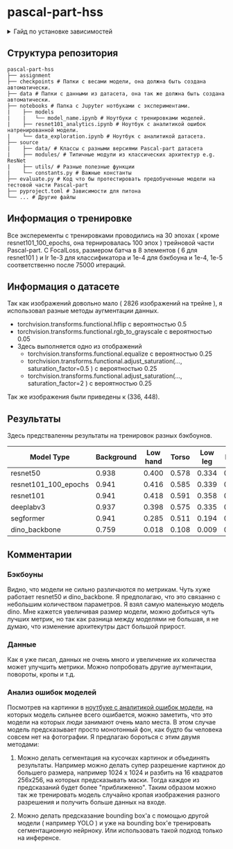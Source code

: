 # pascal-part-hss
<details>
<summary>Гайд по установке зависимостей</summary>
<br>
Все команды должны быть выполнены из корня репозитория.
<br>

**Venv**

Я устанавливал все зависимости в виртуальную среду, ее можно создать используя ( подразумевая, что python уже установлен ):
```bash
python -m venv .venv
```
После этого виртуальную среду можно активировать:
```bash
source .venv/bin/activate
```
**Python dependencies**

Что бы установить зависимости нужно выполнить:
```bash
pip install .
```
</details>

## Структура репозитория

```
pascal-part-hss
├── assignment
├── checkpoints # Папки с весами модели, она должна быть создана автоматически.
├── data # Папки с данными из датасета, она так же должна быть создана автоматически.
├── notebooks # Папка с Jupyter нотбуками с экспериментами. 
|    ├── models
|    |   └── model_name.ipynb # Ноутбуки с тренировками моделей.
|    ├── resnet101_analytics.ipynb # Ноутбук с аналитикой ошибок натренированной модели.
|    └── data_exploration.ipynb # Ноутбук с аналитикой датасета.
├── source
|    ├── data/ # Классы с разными версиями Pascal-part датасета
|    ├── modules/ # Типичные модули из классических архитектур e.g. ResNet
|    ├── utils/ # Разные полезные функции
|    └── constants.py # Важные константы
├── evaluate.py # Код что бы протестировать предобученные модели на тестовой части Pascal-part
├── pyproject.toml # Зависимости для питона 
└── ... # Другие файлы
```

## Информация о тренировке

Все эксперементы с тренировками проводились на 30 эпохах ( кроме resnet101_100_epochs, она тернировалась 100 эпох ) трейновой части Pascal-part. С FocalLoss, размером батча в 8 элементов ( 6 для resnet101 ) и lr 1e-3 для классификатора и 1e-4 для бэкбоуна и 1e-4, 1e-5 соответственно после 75000 итераций. 

## Информация о датасете

Так как изображений довольно мало ( 2826 изображений на трейне ), я использовал разные методы аугментации данных.

* torchvision.transforms.functional.hflip с вероятностью 0.5
* torchvision.transforms.functional.rgb_to_grayscale с вероятностью 0.05
* Здесь выполняется одно из отображений
    * torchvision.transforms.functional.equalize с вероятностью 0.25
    * torchvision.transforms.functional.adjust_saturation(...,  saturation_factor=0.5
            ) с вероятностью 0.25
    * torchvision.transforms.functional.adjust_saturation(...,  saturation_factor=2
            ) с вероятностью 0.25

Так же изображения были приведены к (336, 448).

## Результаты

Здесь предстваленны результаты на тренировок разных бэкбоунов.

| Model Type           | Background | Low hand | Torso | Low leg | Head  | Up leg | Up hand | Upper body | Lower body | Body  |
| -------------------- | ---------- | -------- | ----- | ------- | ----- | ------ | ------- | ---------- | ---------- | ----  |
| resnet50             | 0.938      | 0.400    | 0.578 | 0.334   | 0.712 | 0.389  | 0.452   | 0.320      | 0.439      | 0.725 |
| resnet101_100_epochs | 0.941      | 0.416    | 0.585 | 0.339   | 0.715 | 0.385  | 0.471   | 0.316      | 0.431      | 0.730 |
| resnet101            | 0.941      | 0.418    | 0.591 | 0.358   | 0.717 | 0.403  | 0.469   | 0.319      | 0.447      | 0.734 |
| deeplabv3            | 0.937      | 0.398    | 0.575 | 0.335   | 0.714 | 0.374  | 0.462   | 0.324      | 0.432      | 0.729 |
| segformer            | 0.941      | 0.285    | 0.511 | 0.194   | 0.610 | 0.278  | 0.389   | 0.297      | 0.340      | 0.735 |
| dino_backbone        | 0.759 	    | 0.018    | 0.108 | 0.009 	 | 0.092 | 0.021  | 0.030 	| -          | -          | -     |

## Комментарии
### Бэкбоуны
Видно, что модели не сильно различаются по метрикам. Чуть хуже работает resnet50 и dino_backbone. Я предполагаю, что это связанно с небольшим количеством параметров. Я взял самую маленькую модель dino. Мне кажется увеличивая размер модели, можно добиться чуть лучших метрик, но так как разница между моделями не большая, я не думаю, что изменение архитекутры даст большой прирост.

### Данные
Как я уже писал, данных не очень много и увеличение их количества может улучшить метрики. Можно попробовать другие аугментации, повороты, кропы и т.д.

### Анализ ошибок моделей
Посмотрев на картинки в [ноутбуке с аналитикой ошибок модели](https://github.com/VldKnd/pascal-part-hss/blob/2c2a3f4cd3a3ce9e2ea58b51aa8782fc63b127d3/notebooks/resnet101_analytics.ipynb), на которых модель сильнее всего ошибается, можно заметить, что это модели на которых люди занимают очень мало места. В этом случае модель предсказывает просто монотонный фон, как будто бы человека совсем нет на фотографии. Я предлагаю бороться с этим двумя методами:

1. Можно делать сегментация на кусочках картинок и объединять результаты. Например можно делать супер разрешение картинок до большего размера, например 1024 x 1024 и разбить на 16 квадратов 256x256, на которых предсказывать маски. Тогда каждое из предсказаний будет более "приближенно". Таким образом можно так же тренировать модель случайно кропая изображения разного разрешения и получить больше данных на входе.

2. Можно делать предсказание bounding box'а с помощью другой модели ( например YOLO ) и уже на bounding box'е тренировать сегментационную нейрноку. Или использовать такой подход только на инференсе.
